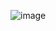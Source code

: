 ![image](https://user-images.githubusercontent.com/54940009/160604290-201951a0-284e-4ffc-8ce5-724456ed412f.png)
